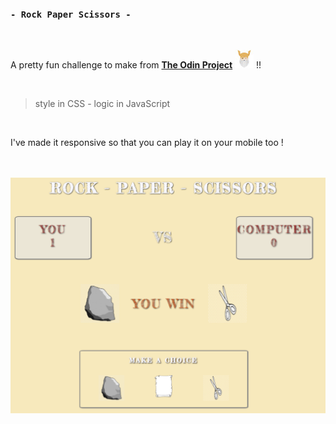### `- Rock Paper Scissors - `

<br />

A pretty fun challenge to make from [**The Odin Project**](https://www.theodinproject.com/courses/foundations/lessons/rock-paper-scissors) <img src="img/odin-logo.jpg"/> !!

<br />

> style in CSS - logic in JavaScript

<br />

I've made it responsive so that you can play it on your mobile too !

<br />
<br />

<img src="img/RPS-game.PNG"/>
